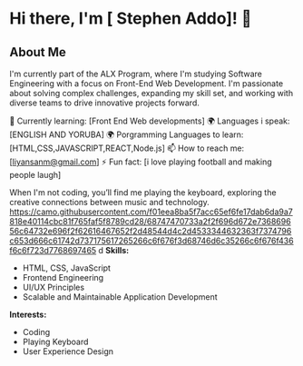 # Hi there, I'm [ Stephen Addo]! 👋
## About Me

I'm currently part of the ALX Program, where I'm studying Software Engineering with a focus on Front-End Web Development. I'm passionate about solving complex challenges, expanding my skill set, and working with diverse teams to drive innovative projects forward.

🌱 Currently learning: [Front End Web developments]
🌍 Languages i speak: [ENGLISH AND YORUBA]
🌍 Porgramming Languages to learn: [HTML,CSS,JAVASCRIPT,REACT,Node.js]
📫 How to reach me: [liyansanm@gmail.com]
⚡ Fun fact: [i love playing football and making people laugh]


When I'm not coding, you’ll find me playing the keyboard, exploring the creative connections between music and technology.
https://camo.githubusercontent.com/f01eea8ba5f7acc65ef6fe17dab6da9a7818e40114cbc81f765faf5f8789cd28/68747470733a2f2f696d672e736869656c64732e696f2f62616467652f2d48544d4c2d4533344632363f7374796c653d666c61742d737175617265266c6f676f3d68746d6c35266c6f676f436f6c6f723d7768697465
d
**Skills:**  
- HTML, CSS, JavaScript  
- Frontend Engineering  
- UI/UX Principles  
- Scalable and Maintainable Application Development

**Interests:**  
- Coding  
- Playing Keyboard  
- User Experience Design
